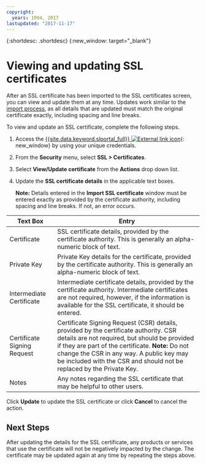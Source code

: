 ```yaml
---
copyright:
  years: 1994, 2017
lastupdated: "2017-11-17"
---
```


{:shortdesc: .shortdesc}
{:new_window: target="_blank"}

# Viewing and updating SSL certificates

After an SSL certificate has been imported to the SSL certificates screen, you can view and update them at any time. Updates work similar to the [import process](import-ssl-certificate.html), as all details that are updated must match the original certificate exactly, including spacing and line breaks.

To view and update an SSL certificate, complete the following steps.

1. Access the [{{site.data.keyword.slportal_full}} ![External link icon](../../icons/launch-glyph.svg "External link icon")](https://control.softlayer.com/){: new_window} by using your unique credentials.
2. From the **Security** menu, select **SSL > Certificates**.
2. Select **View/Update certificate** from the **Actions** drop down list.
3. Update the **SSL certificate details** in the applicable text boxes.

   **Note:** Details entered in the **Import SSL certificate** window must be entered exactly as provided by the certificate authority, including spacing and line breaks. If not, an error occurs.

| Text Box | Entry |
| -------- | ----- |
|Certificate |SSL certificate details, provided by the certificate authority. This is generally an alpha-numeric block of text.|
|Private Key | Private Key details for the certificate, provided by the certificate authority. This is generally an alpha-numeric block of text.|
|Intermediate Certificate | Intermediate certificate details, provided by the certificate authority. Intermediate certificates are not required, however, if the information is available for the SSL certificate, it should be entered.|
| Certificate Signing Request | Certificate Signing Request (CSR) details, provided by the certificate authority. CSR details are not required, but should be provided if they are part of the certificate. **Note:** Do not change the CSR in any way. A public key may be included with the CSR and should not be replaced by the Private Key.|
|Notes | Any notes regarding the SSL certificate that may be helpful to other users.
Click **Update** to update the SSL certificate or click **Cancel** to cancel the action.

## Next Steps

After updating the details for the SSL certificate, any products or services that use the certificate will not be negatively impacted by the change. The certificate may be updated again at any time by repeating the steps above.
